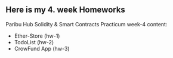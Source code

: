 ## Here is my 4. week Homeworks

Paribu Hub Solidity & Smart Contracts Practicum week-4 content:
 - Ether-Store (hw-1)
 - TodoList (hw-2)
 - CrowFund App (hw-3)

